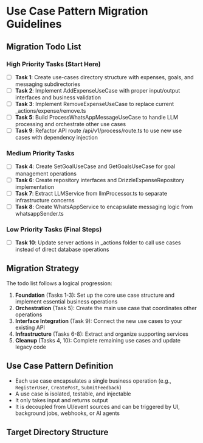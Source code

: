 # Use Case Pattern Migration Guidelines

## Migration Todo List

### High Priority Tasks (Start Here)

- [ ] **Task 1**: Create use-cases directory structure with expenses, goals, and messaging subdirectories
- [ ] **Task 2**: Implement AddExpenseUseCase with proper input/output interfaces and business validation
- [ ] **Task 3**: Implement RemoveExpenseUseCase to replace current _actions/expense/remove.ts
- [ ] **Task 5**: Build ProcessWhatsAppMessageUseCase to handle LLM processing and orchestrate other use cases
- [ ] **Task 9**: Refactor API route /api/v1/process/route.ts to use new use cases with dependency injection

### Medium Priority Tasks

- [ ] **Task 4**: Create SetGoalUseCase and GetGoalsUseCase for goal management operations
- [ ] **Task 6**: Create repository interfaces and DrizzleExpenseRepository implementation
- [ ] **Task 7**: Extract LLMService from llmProcessor.ts to separate infrastructure concerns
- [ ] **Task 8**: Create WhatsAppService to encapsulate messaging logic from whatsappSender.ts

### Low Priority Tasks (Final Steps)

- [ ] **Task 10**: Update server actions in _actions folder to call use cases instead of direct database operations

## Migration Strategy

The todo list follows a logical progression:

1. **Foundation** (Tasks 1-3): Set up the core use case structure and implement essential business operations
2. **Orchestration** (Task 5): Create the main use case that coordinates other operations
3. **Interface Integration** (Task 9): Connect the new use cases to your existing API
4. **Infrastructure** (Tasks 6-8): Extract and organize supporting services
5. **Cleanup** (Tasks 4, 10): Complete remaining use cases and update legacy code

## Use Case Pattern Definition

* Each use case encapsulates a single business operation (e.g., `RegisterUser`, `CreatePost`, `SubmitFeedback`)
* A use case is isolated, testable, and injectable
* It only takes input and returns output
* It is decoupled from UI/event sources and can be triggered by UI, background jobs, webhooks, or AI agents

## Target Directory Structure